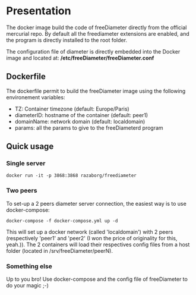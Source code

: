 # Presentation

The docker image build the code of freeDiameter directly from the official mercurial repo. By default all the freediameter extensions are enabled, and the program is directly installed to the root folder. 

The configuration file of diameter is directly embedded into the Docker image and located at: **/etc/freeDiameter/freeDiameter.conf**


## Dockerfile

The dockerfile permit to build the freeDiameter image using the following environement variables:

 - TZ: Container timezone (default: Europe/Paris)
 - diameterID: hostname of the container (default: peer1)
 - domainName: network domain (default: localdomain)
 - params: all the params to give to the freeDiameterd program



## Quick usage

### Single server

    docker run -it -p 3868:3868 razaborg/freediameter

### Two peers

To set-up a 2 peers diameter server connection, the easiest way is to use docker-compose:

    docker-compose -f docker-compose.yml up -d

This will set up a docker network (called 'localdomain') with 2 peers (respectively 'peer1' and 'peer2' (I won the price of originality for this, yeah.)). 
The 2 containers will load their respectives config files from a host folder (located in /srv/freeDiameter/peerN).


### Something else

Up to you bro! 
Use docker-compose and the config file of freeDiameter to do your magic ;-)
